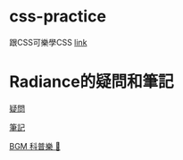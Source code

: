# css-practice
跟CSS可樂學CSS [link](https://htmlpreview.github.io/?https://github.com/xwc2021/what-is-radiance/blob/main/learn_css_with_csscoke.html)  

# Radiance的疑問和筆記

[疑問](https://htmlpreview.github.io/?https://github.com/xwc2021/what-is-radiance/blob/main/what_is_radiance.html)

[筆記](https://gpnnotes.blogspot.com/2021/11/blog-post_1.html)

[BGM 科普樂 🐒](https://youtu.be/ppvqjPkQ0BY)